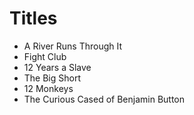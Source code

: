 # Titles

- A River Runs Through It
- Fight Club
- 12 Years a Slave
- The Big Short
- 12 Monkeys
- The Curious Cased of Benjamin Button
